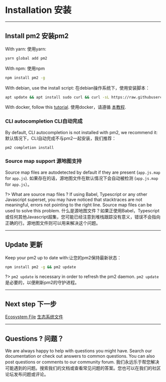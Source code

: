 # Installation 安装

---

## Install pm2 安装pm2

With yarn: 使用yarn:
```bash
yarn global add pm2
```

With npm: 使用npm
```bash
npm install pm2 -g
```

With debian, use the install script: 在debian操作系统下，使用安装脚本：
```bash
apt update && apt install sudo curl && curl -sL https://raw.githubusercontent.com/Unitech/pm2/master/packager/setup.deb.sh | sudo -E bash -
```

With docker, follow this [tutorial](runtime/integration/docker.md).
使用docker，请遵循 [本教程](runtime/integration/docker.md).

### CLI autocompletion CLI自动完成

By default, CLI autocompletion is not installed with pm2, we recommend it:
默认情况下，CLI自动完成不与pm2一起安装，我们推荐：

```bash
pm2 completion install
```

### Source map support 源地图支持

Source map files are autodetected by default if they are present (`app.js.map` for `app.js`).
如果存在的话，源地图文件在默认情况下会自动被检测 (`app.js.map` for `app.js`）。

?> What are source map files ? If using Babel, Typescript or any other Javascript superset, you may have noticed that stacktraces are not meaningful, errors not pointing to the right line. Source map files can be used to solve this problem.
什么是源地图文件？如果正使用Babel，Typescript或任何其他Javascript超集，您可能已经注意到堆栈跟踪没有意义，错误不会指向正确的行。源地图文件则可以用来解决这个问题。

---

## Update 更新

Keep your pm2 up to date with:让您的pm2保持最新状态：

```bash
npm install pm2 -g && pm2 update
```

?> `pm2 update` is necessary in order to refresh the pm2 daemon.
`pm2 update` 是必要的，以便刷新pm2的守护进程。

---

## Next step 下一步

[Ecosystem File](runtime/guide/ecosystem-file.md)
[生态系统文件](runtime/guide/ecosystem-file.md)

---

## Questions ? 问题？

We are always happy to help with questions you might have. Search our documentation or check out answers to common questions. You can also post questions or comments to our community forum.
我们永远乐于帮您解决可能遇到的问题。搜索我们的文档或查看常见问题的答案。您也可以在我们的社区论坛发布问题或评论。